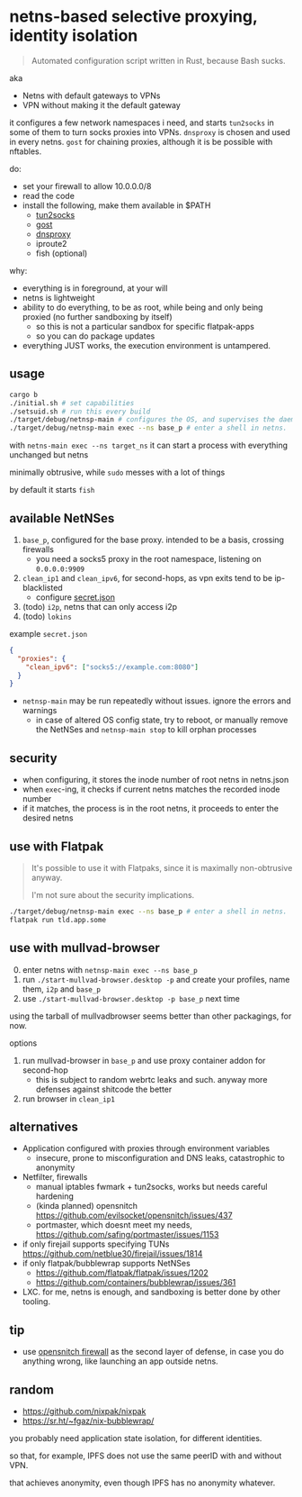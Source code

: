 # netns-based selective proxying, identity isolation

> Automated configuration script written in Rust, because Bash sucks.

aka

- Netns with default gateways to VPNs
- VPN without making it the default gateway 

it configures a few network namespaces i need, and starts `tun2socks` in some of them to turn socks proxies into VPNs. 
`dnsproxy` is chosen and used in every netns. `gost` for chaining proxies, although it is be possible with nftables.

do:

- set your firewall to allow 10.0.0.0/8
- read the code
- install the following, make them available in $PATH
  - [tun2socks](https://github.com/xjasonlyu/tun2socks)
  - [gost](https://github.com/go-gost/gost)
  - [dnsproxy](https://github.com/AdguardTeam/dnsproxy)
  - iproute2
  - fish (optional)

why:

- everything is in foreground, at your will
- netns is lightweight
- ability to do everything, to be as root, while being and only being proxied (no further sandboxing by itself)
    - so this is not a particular sandbox for specific flatpak-apps
    - so you can do package updates
- everything JUST works, the execution environment is untampered.

## usage

```bash
cargo b
./initial.sh # set capabilities
./setsuid.sh # run this every build
./target/debug/netnsp-main # configures the OS, and supervises the daemons. run it under the project root directory
./target/debug/netnsp-main exec --ns base_p # enter a shell in netns.
```

with `netns-main exec --ns target_ns` it can start a process with everything unchanged but netns

minimally obtrusive, while `sudo` messes with a lot of things

by default it starts `fish`

## available NetNSes

1. `base_p`, configured for the base proxy. intended to be a basis, crossing firewalls
    - you need a socks5 proxy in the root namespace, listening on `0.0.0.0:9909` 
2. `clean_ip1` and `clean_ipv6`, for second-hops, as vpn exits tend to be ip-blacklisted
    - configure [secret.json](./secret.json)
3. (todo) `i2p`, netns that can only access i2p
4. (todo) `lokins`

example `secret.json`

```json
{
  "proxies": {
    "clean_ipv6": ["socks5://example.com:8080"]
  }
}
```

- `netnsp-main` may be run repeatedly without issues. ignore the errors and warnings
    - in case of altered OS config state, try to reboot, or manually remove the NetNSes and `netnsp-main stop` to kill orphan processes

## security

- when configuring, it stores the inode number of root netns in netns.json 
- when `exec`-ing, it checks if current netns matches the recorded inode number
- if it matches, the process is in the root netns, it proceeds to enter the desired netns

## use with Flatpak

> It's possible to use it with Flatpaks, since it is maximally non-obtrusive anyway. 
>
> I'm not sure about the security implications. 

```bash
./target/debug/netnsp-main exec --ns base_p # enter a shell in netns.
flatpak run tld.app.some
```

## use with mullvad-browser

0. enter netns with `netnsp-main exec --ns base_p`
1. run `./start-mullvad-browser.desktop -p` and create your profiles, name them, `i2p` and `base_p`
2. use `./start-mullvad-browser.desktop -p base_p` next time

using the tarball of mullvadbrowser seems better than other packagings, for now.

options

1. run mullvad-browser in `base_p` and use proxy container addon for second-hop 
    - this is subject to random webrtc leaks and such. anyway more defenses against shitcode the better
2. run browser in `clean_ip1`


## alternatives

- Application configured with proxies through environment variables
  - insecure, prone to misconfiguration and DNS leaks, catastrophic to anonymity
- Netfilter, firewalls
  - manual iptables fwmark + tun2socks, works but needs careful hardening
  - (kinda planned) opensnitch https://github.com/evilsocket/opensnitch/issues/437
  - portmaster, which doesnt meet my needs, https://github.com/safing/portmaster/issues/1153
- if only firejail supports specifying TUNs https://github.com/netblue30/firejail/issues/1814
- if only flatpak/bubblewrap supports NetNSes 
  - https://github.com/flatpak/flatpak/issues/1202
  - https://github.com/containers/bubblewrap/issues/361
- LXC. for me, netns is enough, and sandboxing is better done by other tooling.

## tip

- use [opensnitch firewall](https://github.com/evilsocket/opensnitch) as the second layer of defense, in case you do anything wrong, like launching an app outside netns.

## random

- https://github.com/nixpak/nixpak
- https://sr.ht/~fgaz/nix-bubblewrap/

you probably need application state isolation, for different identities.

so that, for example, IPFS does not use the same peerID with and without VPN.

that achieves anonymity, even though IPFS has no anonymity whatever.